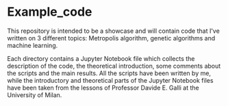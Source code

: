 # Example_code

This repository is intended to be a showcase and will contain code that I've written on 3 different topics: Metropolis algorithm, genetic algorithms and machine learning.

Each directory contains a Jupyter Notebook file which collects the description of the code, the theoretical introduction, some comments about the scripts and the main results. All the scripts have been written by me, while the introductory and theoretical parts of the Jupyter Notebook files have been taken from the lessons of Professor Davide E. Galli at the University of Milan. 

